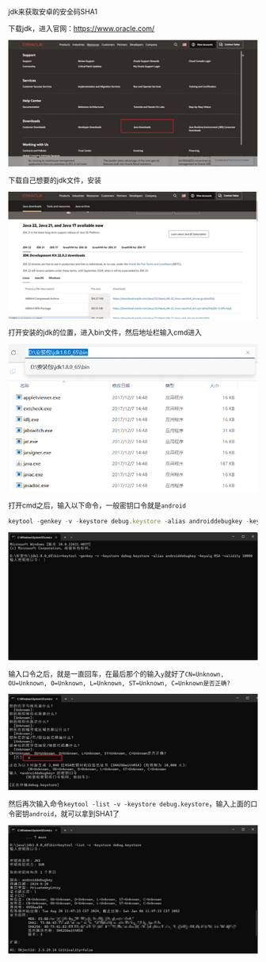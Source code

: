 jdk来获取安卓的安全码SHA1

下载jdk，进入官网：https://www.oracle.com/

![image-20240820104132131](img/image-20240820104132131.png)

下载自己想要的jdk文件，安装

![image-20240820104221073](img/image-20240820104221073.png)

打开安装的jdk的位置，进入bin文件，然后地址栏输入cmd进入

![image-20240820104340114](img/image-20240820104340114.png)

打开cmd之后，输入以下命令，一般密钥口令就是`android`

```js
keytool -genkey -v -keystore debug.keystore -alias androiddebugkey -keyalg RSA -validity 10000
```

![image-20240820104425188](img/image-20240820104425188.png)

输入口令之后，就是一直回车，在最后那个的输入`y`就好了`CN=Unknown, OU=Unknown, O=Unknown, L=Unknown, ST=Unknown, C=Unknown是否正确?`

![image-20240820122625832](img/image-20240820122625832.png)

然后再次输入命令`keytool -list -v -keystore debug.keystore`，输入上面的口令密钥`android`，就可以拿到SHA1了

![image-20240820122817816](img/image-20240820122817816.png)